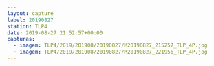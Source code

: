 ```yaml
---
layout: capture
label: 20190827
station: TLP4
date: 2019-08-27 21:52:57+00:00
capturas:
  - imagem: TLP4/2019/201908/20190827/M20190827_215257_TLP_4P.jpg
  - imagem: TLP4/2019/201908/20190827/M20190827_221956_TLP_4P.jpg
---
```

